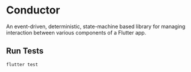 # Conductor

An event-driven, deterministic, state-machine based library for managing interaction between various components of a Flutter app.


## Run Tests

```bash
flutter test
```
